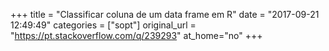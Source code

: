 +++
title = "Classificar coluna de um data frame em R"
date = "2017-09-21 12:49:49"
categories = ["sopt"]
original_url = "https://pt.stackoverflow.com/q/239293"
at_home="no"
+++

